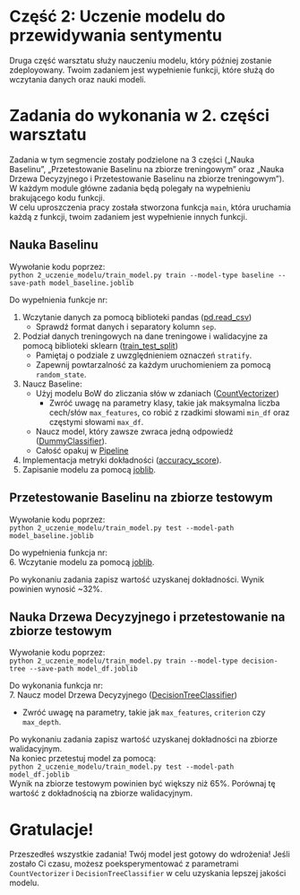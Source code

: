 # Część 2: Uczenie modelu do przewidywania sentymentu  
Druga część warsztatu służy nauczeniu modelu, który później zostanie zdeployowany. Twoim zadaniem jest wypełnienie funkcji, które służą do wczytania danych oraz nauki modeli.  

# Zadania do wykonania w 2. części warsztatu  
Zadania w tym segmencie zostały podzielone na 3 części („Nauka Baselinu”, „Przetestowanie Baselinu na zbiorze treningowym” oraz „Nauka Drzewa Decyzyjnego i Przetestowanie Baselinu na zbiorze treningowym”). W każdym module główne zadania będą polegały na wypełnieniu brakującego kodu funkcji.  
W celu uproszczenia pracy została stworzona funkcja `main`, która uruchamia każdą z funkcji, twoim zadaniem jest wypełnienie innych funkcji.

## Nauka Baselinu  
Wywołanie kodu poprzez:  
`python 2_uczenie_modelu/train_model.py train --model-type baseline --save-path model_baseline.joblib`  

Do wypełnienia funkcje nr:  
1. Wczytanie danych za pomocą biblioteki pandas ([pd.read_csv](https://pandas.pydata.org/docs/reference/api/pandas.read_csv.html))  
   - Sprawdź format danych i separatory kolumn `sep`.  
2. Podział danych treningowych na dane treningowe i walidacyjne za pomocą biblioteki sklearn ([train_test_split](https://scikit-learn.org/stable/modules/generated/sklearn.model_selection.train_test_split.html#sklearn.model_selection.train_test_split))  
   - Pamiętaj o podziale z uwzględnieniem oznaczeń `stratify`.  
   - Zapewnij powtarzalność za każdym uruchomieniem za pomocą `random_state`.  
3. Naucz Baseline:  
   - Użyj modelu BoW do zliczania słów w zdaniach ([CountVectorizer](https://scikit-learn.org/stable/modules/generated/sklearn.feature_extraction.text.CountVectorizer.html))  
     - Zwróć uwagę na parametry klasy, takie jak maksymalna liczba cech/słów `max_features`, co robić z rzadkimi słowami `min_df` oraz częstymi słowami `max_df`.  
   - Naucz model, który zawsze zwraca jedną odpowiedź ([DummyClassifier](https://scikit-learn.org/stable/modules/generated/sklearn.dummy.DummyClassifier.html)).
   - Całość opakuj w [Pipeline](https://scikit-learn.org/stable/modules/generated/sklearn.pipeline.Pipeline.html) 
4. Implementacja metryki dokładności ([accuracy_score](https://scikit-learn.org/stable/modules/generated/sklearn.metrics.accuracy_score.html)).  
5. Zapisanie modelu za pomocą [joblib](https://joblib.readthedocs.io/en/latest/persistence.html#use-case).  

## Przetestowanie Baselinu na zbiorze testowym  
Wywołanie kodu poprzez:  
`python 2_uczenie_modelu/train_model.py test --model-path model_baseline.joblib`  

Do wypełnienia funkcja nr:  
6. Wczytanie modelu za pomocą [joblib](https://joblib.readthedocs.io/en/latest/persistence.html#use-case).  

Po wykonaniu zadania zapisz wartość uzyskanej dokładności. Wynik powinien wynosić ~32%.  

## Nauka Drzewa Decyzyjnego i przetestowanie na zbiorze testowym  
Wywołanie kodu poprzez:  
`python 2_uczenie_modelu/train_model.py train --model-type decision-tree --save-path model_df.joblib`  

Do wykonania funkcja nr:  
7. Naucz model Drzewa Decyzyjnego ([DecisionTreeClassifier](https://scikit-learn.org/stable/modules/generated/sklearn.tree.DecisionTreeClassifier.html))  
   - Zwróć uwagę na parametry, takie jak `max_features`, `criterion` czy `max_depth`.  

Po wykonaniu zadania zapisz wartość uzyskanej dokładności na zbiorze walidacyjnym.  
Na koniec przetestuj model za pomocą:  
`python 2_uczenie_modelu/train_model.py test --model-path model_df.joblib`  
Wynik na zbiorze testowym powinien być większy niż 65%. Porównaj tę wartość z dokładnością na zbiorze walidacyjnym.  

# Gratulacje!  
Przeszedłeś wszystkie zadania! Twój model jest gotowy do wdrożenia!
Jeśli zostało Ci czasu, możesz poeksperymentować z parametrami `CountVectorizer` i `DecisionTreeClassifier` w celu uzyskania lepszej jakości modelu.